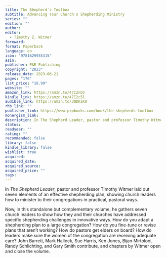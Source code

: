 ```yaml
---
title: The Shepherd's Toolbox
subtitle: Advancing Your Church's Shepherding Ministry
series: ""
edition: ""
author: 
editor:
  - Timothy Z. Witmer
foreward: 
format: Paperback
language: en
isbn: "9781629955315"
asin: 
publisher: P&R Publishing
copyright: "2023"
release_date: 2023-06-21
pages: "176"
list_price: "18.99"
website: ""
amazon_link: https://amzn.to/47I2nO3
kindle_link: https://amzn.to/47I2c5l
audible_link: https://amzn.to/3QDKiK8
rhb_link: ""
publisher_link: https://www.prpbooks.com/book/the-shepherds-toolbox
monergism_link: 
description: In The Shepherd Leader, pastor and professor Timothy Witmer laid out seven elements of an effective shepherding plan, showing church leaders how to minister to their congregations in practical, pastoral ways.
status: 
readyear: ""
rating: ""
recommended: false
library: false
kindle_library: false
wishlist: true
acquired: 
acquired_date: 
acquired_source: 
acquired_price: ""
tags:
---
```

In _The Shepherd Leader_, pastor and professor Timothy Witmer laid out seven elements of an effective shepherding plan, showing church leaders how to minister to their congregations in practical, pastoral ways.

Now, in this standalone but complementary volume, he gathers seven church leaders to show how they and their churches have addressed specific shepherding challenges in innovative ways. How do you adapt a shepherding plan to a large congregation? How do you fine-tune or revise plans that aren’t working? How do pastors get elders on board? How do leaders make sure the women of the congregation are receiving adequate care? John Barrett, Mark Hallock, Sue Harris, Ken Jones, Bijan Mirtolooi, Randy Schlichting, and Gary Smith contribute, and chapters by Witmer open and close the volume.